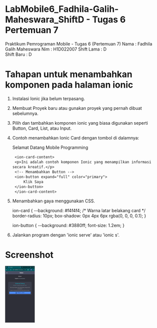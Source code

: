 # LabMobile6_Fadhila-Galih-Maheswara_ShiftD - Tugas 6 Pertemuan 7
Praktikum Pemrograman Mobile - Tugas 6 (Pertemuan 7)
Nama        : Fadhila Galih Maheswara
Nim         : H1D022007
Shift Lama  : D  
Shift Baru  : D

# Tahapan untuk menambahkan komponen pada halaman ionic
1. Instalasi Ionic jika belum terpasang.

2. Membuat Proyek baru atau gunakan proyek yang pernah dibuat sebelumnya.

3. Pilih dan tambahkan komponen ionic yang biasa digunakan seperti Button, Card, List, atau Input.

4. Contoh menambahkan Ionic Card dengan tombol di dalamnya:
    <ion-content>
    <!-- Menambahkan Card -->
    <ion-card>
        <ion-card-header>
        <ion-card-title>Selamat Datang</ion-card-title>
        <ion-card-subtitle>Mobile Programming</ion-card-subtitle>
        </ion-card-header>

        <ion-card-content>
        <p>Ini adalah contoh komponen Ionic yang menampilkan informasi secara kreatif.</p>
        <!-- Menambahkan Button -->
        <ion-button expand="full" color="primary">
            Klik Saya
        </ion-button>
        </ion-card-content>
    </ion-card>
    </ion-content>

5. Menambahkan gaya menggunakan CSS.
    
    ion-card {
    --background: #f4f4f4; /* Warna latar belakang card */
    border-radius: 10px;
    box-shadow: 0px 4px 6px rgba(0, 0, 0, 0.1);
    }

    ion-button {
    --background: #3880ff;
    font-size: 1.2em;
    }

6. Jalankan program dengan 'ionic serve' atau 'ionic s'.

# Screenshot
<div style="display: flex; justify-content: space-between;">
  <img src="src/assets/Screenshot 2024-10-24 212755.png" width="19%">
</div>
